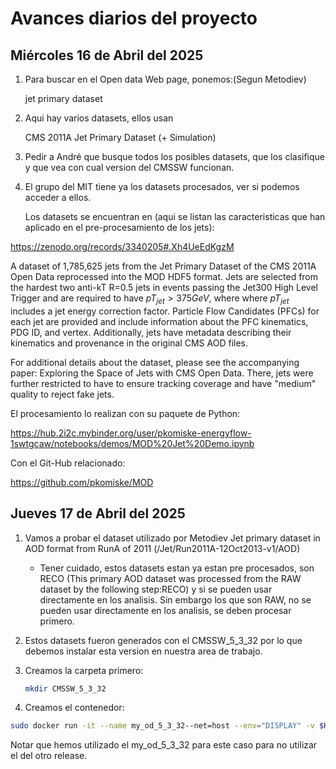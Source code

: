 # Avances diarios del proyecto

## Miércoles 16 de Abril del 2025

1. Para buscar en el Open data Web page, ponemos:(Segun Metodiev)
   
   jet primary dataset

3. Aqui hay varios datasets, ellos usan
   
   CMS 2011A Jet Primary Dataset (+ Simulation)

5. Pedir a André que busque todos los posibles datasets, que los clasifique y que vea con cual version del CMSSW funcionan.

6. El grupo del MIT tiene ya los datasets procesados, ver si podemos acceder a ellos.

   Los datasets se encuentran en (aqui se listan las caracteristicas que han aplicado en el pre-procesamiento de los jets):

https://zenodo.org/records/3340205#.Xh4UeEdKgzM

   A dataset of 1,785,625 jets from the Jet Primary Dataset of the CMS 2011A Open Data reprocessed into the MOD HDF5 format. Jets are    selected from the hardest two anti-kT R=0.5 jets in events passing the Jet300 High Level Trigger and are required to have $pT_{jet} > 375 GeV$, where where $pT_{jet}$ includes a jet energy correction factor. Particle Flow Candidates (PFCs) for each jet are provided and include information about the PFC kinematics, PDG ID, and vertex. Additionally, jets have metadata describing their kinematics and provenance in the original CMS AOD files.

For additional details about the dataset, please see the accompanying paper: Exploring the Space of Jets with CMS Open Data. There, jets were further restricted to have to ensure tracking coverage and have "medium" quality to reject fake jets.

El procesamiento lo realizan con su paquete de Python:

https://hub.2i2c.mybinder.org/user/pkomiske-energyflow-1swtgcaw/notebooks/demos/MOD%20Jet%20Demo.ipynb

Con el Git-Hub relacionado:

https://github.com/pkomiske/MOD


## Jueves 17 de Abril del 2025

1. Vamos a probar el dataset utilizado por Metodiev
   Jet primary dataset in AOD format from RunA of 2011 (/Jet/Run2011A-12Oct2013-v1/AOD)
   * Tener cuidado, estos datasets estan ya estan pre procesados, son RECO (This primary AOD dataset was processed from the RAW dataset by the following step:RECO) y si se pueden usar directamente en los analisis. Sin embargo los que son RAW, no se pueden usar directamente en los analisis, se deben procesar primero.
  
2. Estos datasets fueron generados con el CMSSW_5_3_32 por lo que debemos instalar esta version en nuestra area de trabajo.

3. Creamos la carpeta primero:

   ```bash
   mkdir CMSSW_5_3_32
   ```

4. Creamos el contenedor:
```bash
sudo docker run -it --name my_od_5_3_32--net=host --env="DISPLAY" -v $HOME/.Xauthority:/home/cmsusr/.Xauthority:rw  -v ${HOME}cms_open_data_work:/code cmsopendata/cmssw_5_3_32-slc6_amd64_gcc472 /bin/bash
```

Notar que hemos utilizado el my_od_5_3_32 para este caso para no utilizar el del otro release.


